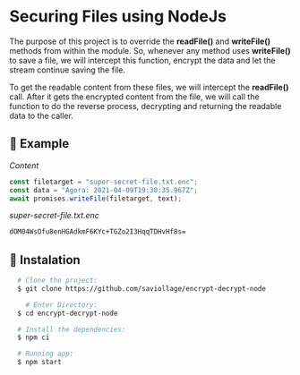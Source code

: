 # Securing Files using NodeJs

The purpose of this project is to override the **readFile()** and **writeFile()** methods from within the module. So, whenever any method uses **writeFile()** to save a file, we will intercept this function, encrypt the data and let the stream continue saving the file.

To get the readable content from these files, we will intercept the **readFile()** call. After it gets the encrypted content from the file, we will call the function to do the reverse process, decrypting and returning the readable data to the caller.

## 📃 Example

_Content_

```js
const filetarget = "super-secret-file.txt.enc";
const data = "Agora: 2021-04-09T19:30:35.967Z";
await promises.writeFile(filetarget, text);
```

_super-secret-file.txt.enc_

```txt
dOM04WsOfu8enHGAdkmF6KYc+TGZo2I3HqqTDHvHf8s=
```

## 🚀 Instalation

```bash
  # Clone the project:
  $ git clone https://github.com/saviollage/encrypt-decrypt-node

    # Enter Directory:
  $ cd encrypt-decrypt-node

  # Install the dependencies:
  $ npm ci

  # Running app:
  $ npm start
```
